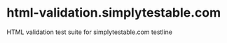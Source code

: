 html-validation.simplytestable.com
==================================

HTML validation test suite for simplytestable.com
testline
